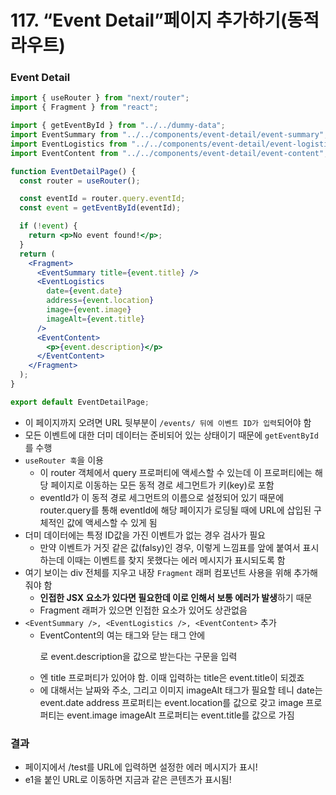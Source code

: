# 117. “Event Detail”페이지 추가하기(동적 라우트)

### Event Detail

```jsx
import { useRouter } from "next/router";
import { Fragment } from "react";

import { getEventById } from "../../dummy-data";
import EventSummary from "../../components/event-detail/event-summary";
import EventLogistics from "../../components/event-detail/event-logistics";
import EventContent from "../../components/event-detail/event-content";

function EventDetailPage() {
  const router = useRouter();

  const eventId = router.query.eventId;
  const event = getEventById(eventId);

  if (!event) {
    return <p>No event found!</p>;
  }
  return (
    <Fragment>
      <EventSummary title={event.title} />
      <EventLogistics
        date={event.date}
        address={event.location}
        image={event.image}
        imageAlt={event.title}
      />
      <EventContent>
        <p>{event.description}</p>
      </EventContent>
    </Fragment>
  );
}

export default EventDetailPage;
```

- 이 페이지까지 오려면 URL 뒷부분이 `/events/ 뒤에 이벤트 ID가 입력`되어야 함
- 모든 이벤트에 대한 더미 데이터는 준비되어 있는 상태이기 때문에 `getEventById`를 수행
- `useRouter 훅`을 이용
  - 이 router 객체에서 query 프로퍼티에 액세스할 수 있는데 이 프로퍼티에는 해당 페이지로 이동하는 모든 동적 경로 세그먼트가 키(key)로 포함
  - eventId가 이 동적 경로 세그먼트의 이름으로 설정되어 있기 때문에 router.query를 통해 eventId에 해당 페이지가 로딩될 때에 URL에 삽입된 구체적인 값에 액세스할 수 있게 됨
- 더미 데이터에는 특정 ID값을 가진 이벤트가 없는 경우 검사가 필요
  - 만약 이벤트가 거짓 같은 값(falsy)인 경우, 이렇게 느낌표를 앞에 붙여서 표시하는데 이때는 이벤트를 찾지 못했다는 에러 메시지가 표시되도록 함
- 여기 보이는 div 전체를 지우고 내장 `Fragment` 래퍼 컴포넌트 사용을 위해 추가해 줘야 함
  - **인접한 JSX 요소가 있다면 필요한데 이로 인해서 보통 에러가 발생**하기 때문
  - Fragment 래퍼가 있으면 인접한 요소가 있어도 상관없음
- `<EventSummary />, <EventLogistics />, <EventContent>` 추가
  - EventContent의 여는 태그와 닫는 태그 안에 <p>로 event.description을 값으로 받는다는 구문을 입력
  - <EventSummary />엔 title 프로퍼티가 있어야 함. 이때 입력하는 title은 event.title이 되겠죠
  - <EventLogistics />에 대해서는 날짜와 주소, 그리고 이미지 imageAlt 태그가 필요할 테니 date는 event.date address 프로퍼티는 event.location를 값으로 갖고 image 프로퍼티는 event.image imageAlt 프로퍼티는 event.title를 값으로 가짐

### 결과

- 페이지에서 /test를 URL에 입력하면 설정한 에러 메시지가 표시!
- e1을 붙인 URL로 이동하면 지금과 같은 콘텐츠가 표시됨!
